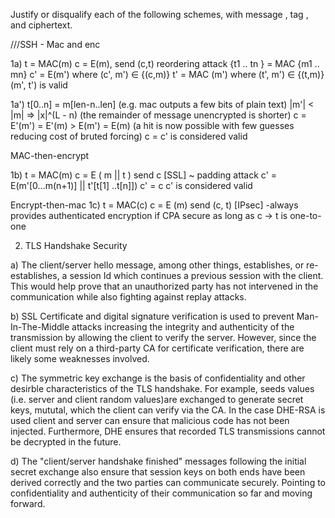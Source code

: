 Justify or disqualify each of the following schemes, with message , tag , and ciphertext.

///SSH - Mac and enc

1a) 
t = MAC(m) c = E(m), send (c,t) 
reordering attack 
{t1 .. tn } = MAC {m1 .. mn}
c'          = E(m') where (c', m') ∈ {(c,m)}
t'          = MAC (m') where (t', m') ∈ {(t,m)}
(m', t') is valid
    
1a') t[0..n] = m[len-n..len] (e.g. mac outputs a few bits of plain text)
    |m'| < |m| => |x|^(L - n) (the remainder of message unencrypted is shorter)
    c = E'(m') = E'(m) > E(m') = E(m) (a hit is now possible with few guesses reducing cost of bruted forcing)
    c = c' is considered valid
   
MAC-then-encrypt

1b) t     = MAC(m)    c     = E ( m || t ) send c [SSL]
    ~ padding attack
    c' = E(m'[0...m(n+1)] || t'[t[1] ..t[n]])
    c' = c
    c' is considered valid
    

Encrypt-then-mac 
1c) t = MAC(c)    c = E (m) send (c, t) [IPsec]
    -always provides authenticated encryption if CPA secure as long as c -> t is one-to-one


2) TLS Handshake Security

a) The client/server hello message, among other things, establishes, or re-establishes, a session Id which continues a previous session with the client. This would help prove that an unauthorized party has not intervened in the communication while also fighting against replay attacks.

b) SSL Certificate and digital signature verification  is used to prevent Man-In-The-Middle attacks increasing the integrity and authenticity of the transmission by allowing the client to verify the server. However, since the client must rely on a third-party CA for certificate verification, there are likely some weaknesses involved.

c) The symmetric key exchange is the basis of confidentiality and other desirble characteristics of the TLS handshake. For example, seeds values (i.e. server and client random values)are exchanged to generate secret keys, mututal, which the client can verify via the CA. In the case DHE-RSA is used client and server can ensure that malicious code has not been injected. Furthermore, DHE ensures that recorded TLS transmissions cannot be decrypted in the future.

d) The "client/server handshake finished" messages following the initial secret exchange also ensure that session keys on both ends have been derived correctly and the two parties can communicate securely. Pointing to confidentiality and authenticity of their communication so far and moving forward.




    

